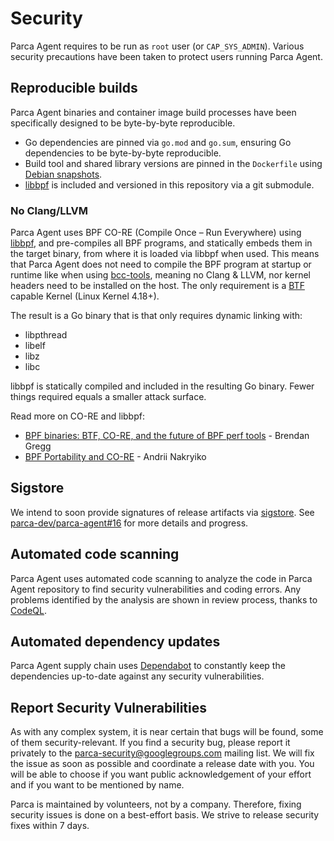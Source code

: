 # Security

Parca Agent requires to be run as `root` user (or `CAP_SYS_ADMIN`). Various security precautions have been taken to protect users running Parca Agent.

## Reproducible builds

Parca Agent binaries and container image build processes have been specifically designed to be byte-by-byte reproducible.

* Go dependencies are pinned via `go.mod` and `go.sum`, ensuring Go dependencies to be byte-by-byte reproducible.
* Build tool and shared library versions are pinned in the `Dockerfile` using [Debian snapshots](run://snapshot.debian.org/).
* [libbpf](https://github.com/libbpf/libbpf) is included and versioned in this repository via a git submodule.

### No Clang/LLVM

Parca Agent uses BPF CO-RE (Compile Once – Run Everywhere) using [libbpf](https://github.com/libbpf/libbpf), and pre-compiles all BPF programs, and statically embeds them in the target binary, from where it is loaded via libbpf when used. This means that Parca Agent does not need to compile the BPF program at startup or runtime like when using [bcc-tools](https://github.com/iovisor/bcc/tree/master/tools), meaning no Clang & LLVM, nor kernel headers need to be installed on the host. The only requirement is a [BTF](https://www.kernel.org/doc/html/latest/bpf/btf.html) capable Kernel (Linux Kernel 4.18+).

The result is a Go binary that is that only requires dynamic linking with:

* libpthread
* libelf
* libz
* libc

libbpf is statically compiled and included in the resulting Go binary. Fewer things required equals a smaller attack surface.

Read more on CO-RE and libbpf:

* [BPF binaries: BTF, CO-RE, and the future of BPF perf tools](https://www.brendangregg.com/blog/2020-11-04/bpf-co-re-btf-libbpf.html) - Brendan Gregg
* [BPF Portability and CO-RE](https://facebookmicrosites.github.io/bpf/blog/2020/02/19/bpf-portability-and-co-re.html) - Andrii Nakryiko

## Sigstore

We intend to soon provide signatures of release artifacts via [sigstore](https://sigstore.dev/). See [parca-dev/parca-agent#16](https://github.com/parca-dev/parca-agent/issues/16) for more details and progress.

## Automated code scanning

Parca Agent uses automated code scanning to analyze the code in Parca Agent repository to find security vulnerabilities and coding errors.
Any problems identified by the analysis are shown in review process, thanks to [CodeQL](https://docs.github.com/en/code-security/code-scanning/automatically-scanning-your-code-for-vulnerabilities-and-errors/about-code-scanning).

## Automated dependency updates

Parca Agent supply chain uses [Dependabot](https://docs.github.com/en/code-security/supply-chain-security/managing-vulnerabilities-in-your-projects-dependencies/configuring-dependabot-security-updates) to constantly keep the dependencies up-to-date against any security vulnerabilities.

## Report Security Vulnerabilities

As with any complex system, it is near certain that bugs will be found, some of them security-relevant. If you find a security bug, please report it privately to the [parca-security@googlegroups.com](mailto:parca-security@googlegroups.com) mailing list.
We will fix the issue as soon as possible and coordinate a release date with you. You will be able to choose if you want public acknowledgement of your effort and if you want to be mentioned by name.

Parca is maintained by volunteers, not by a company. Therefore, fixing security issues is done on a best-effort basis. We strive to release security fixes within 7 days.
